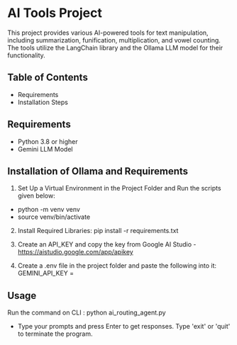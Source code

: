 # AI Tools Project

This project provides various AI-powered tools for text manipulation, including summarization, funification, multiplication, and vowel counting. The tools utilize the LangChain library and the Ollama LLM model for their functionality.

## Table of Contents
- Requirements
- Installation Steps

## Requirements

- Python 3.8 or higher
- Gemini LLM Model

## Installation of Ollama and Requirements

1. Set Up a Virtual Environment in the Project Folder and Run the scripts given below:
  * python -m venv venv
  * source venv/bin/activate

2. Install Required Libraries: pip install -r requirements.txt

3. Create an API_KEY and copy the key from Google AI Studio - https://aistudio.google.com/app/apikey

4. Create a .env file in the project folder and paste the following into it:
  GEMINI_API_KEY = <your-api-key>

## Usage

Run the command on CLI : python ai_routing_agent.py

* Type your prompts and press Enter to get responses. Type 'exit' or 'quit' to terminate the program.

